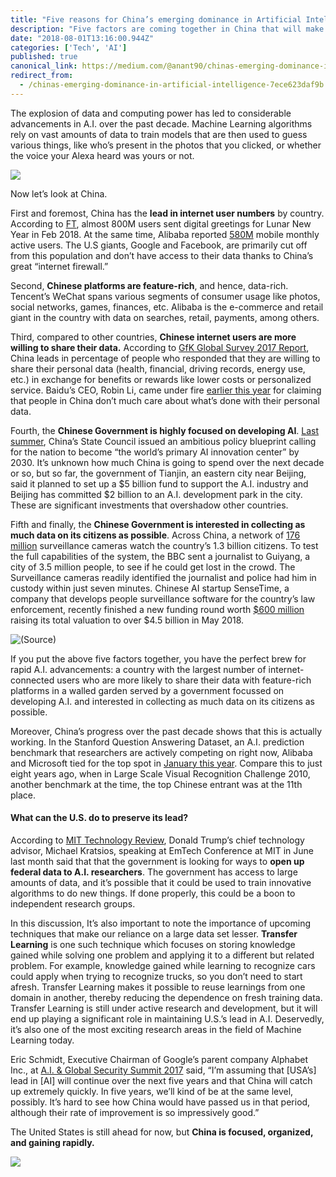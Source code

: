 ```yaml
---
title: "Five reasons for China’s emerging dominance in Artificial Intelligence"
description: "Five factors are coming together in China that will make it an A.I. superpower in the next decade or so."
date: "2018-08-01T13:16:00.944Z"
categories: ['Tech', 'AI']
published: true
canonical_link: https://medium.com/@anant90/chinas-emerging-dominance-in-artificial-intelligence-7ece623daf9b
redirect_from:
  - /chinas-emerging-dominance-in-artificial-intelligence-7ece623daf9b
---
```


The explosion of data and computing power has led to considerable advancements in A.I. over the past decade. Machine Learning algorithms rely on vast amounts of data to train models that are then used to guess various things, like who’s present in the photos that you clicked, or whether the voice your Alexa heard was yours or not.

![](/assets/blog/five-reasons-for-chinas-emerging-dominance-in-artificial-intelligence/asset-1.png)

Now let’s look at China.

First and foremost, China has the **lead in internet user numbers** by country. According to [FT](https://www.ft.com/content/ad35315c-1793-11e8-9376-4a6390addb44), almost 800M users sent digital greetings for Lunar New Year in Feb 2018. At the same time, Alibaba reported [580M](https://www.forbes.com/sites/greatspeculations/2018/02/02/alibabas-growth-across-segments-bodes-well-for-2018/#1ddf27d4210c) mobile monthly active users. The U.S giants, Google and Facebook, are primarily cut off from this population and don’t have access to their data thanks to China’s great “internet firewall.”

Second, **Chinese platforms are feature-rich**, and hence, data-rich. Tencent’s WeChat spans various segments of consumer usage like photos, social networks, games, finances, etc. Alibaba is the e-commerce and retail giant in the country with data on searches, retail, payments, among others.

Third, compared to other countries, **Chinese internet users are more willing to share their data.** According to [GfK Global Survey 2017 Report](https://www.gfk.com/fileadmin/user_upload/country_one_pager/NL/images/Global-GfK_onderzoek_-_delen_van_persoonlijke_data.pdf), China leads in percentage of people who responded that they are willing to share their personal data (health, financial, driving records, energy use, etc.) in exchange for benefits or rewards like lower costs or personalized service. Baidu’s CEO, Robin Li, came under fire [earlier this year](http://en.people.cn/n3/2018/0328/c90000-9442509.html) for claiming that people in China don’t much care about what’s done with their personal data.

Fourth, the **Chinese Government is highly focused on developing AI**. [Last summer](https://www.nytimes.com/2017/07/20/business/china-artificial-intelligence.html), China’s State Council issued an ambitious policy blueprint calling for the nation to become “the world’s primary AI innovation center” by 2030. It’s unknown how much China is going to spend over the next decade or so, but so far, the government of Tianjin, an eastern city near Beijing, said it planned to set up a $5 billion fund to support the A.I. industry and Beijing has committed $2 billion to an A.I. development park in the city. These are significant investments that overshadow other countries.

Fifth and finally, the **Chinese Government is interested in collecting as much data on its citizens as possible**. Across China, a network of [176 million](https://www.huffingtonpost.com/entry/china-surveillance-camera-big-brother_us_5a2ff4dfe4b01598ac484acc) surveillance cameras watch the country’s 1.3 billion citizens. To test the full capabilities of the system, the BBC sent a journalist to Guiyang, a city of 3.5 million people, to see if he could get lost in the crowd. The Surveillance cameras readily identified the journalist and police had him in custody within just seven minutes. Chinese AI startup SenseTime, a company that develops people surveillance software for the country’s law enforcement, recently finished a new funding round worth [$600 million](https://techcrunch.com/2018/05/30/even-more-money-for-senstime-ai-china/) raising its total valuation to over $4.5 billion in May 2018.

![([Source](http://www.followcn.com/china-installs-worlds-advanced-video-surveillance-system-20-million-street-cameras/))](/assets/blog/five-reasons-for-chinas-emerging-dominance-in-artificial-intelligence/asset-2.jpeg)

If you put the above five factors together, you have the perfect brew for rapid A.I. advancements: a country with the largest number of internet-connected users who are more likely to share their data with feature-rich platforms in a walled garden served by a government focussed on developing A.I. and interested in collecting as much data on its citizens as possible.

Moreover, China’s progress over the past decade shows that this is actually working. In the Stanford Question Answering Dataset, an A.I. prediction benchmark that researchers are actively competing on right now, Alibaba and Microsoft tied for the top spot in [January this year](https://www.cnet.com/news/new-results-show-ai-is-as-good-as-reading-comprehension-as-we-are/). Compare this to just eight years ago, when in Large Scale Visual Recognition Challenge 2010, another benchmark at the time, the top Chinese entrant was at the 11th place.

#### What can the U.S. do to preserve its lead?

According to [MIT Technology Review](https://www.technologyreview.com/s/611331/the-white-house-promises-to-release-government-data-to-fuel-the-ai-boom/), Donald Trump’s chief technology advisor, Michael Kratsios, speaking at EmTech Conference at MIT in June last month said that that the government is looking for ways to **open up federal data to A.I. researchers**. The government has access to large amounts of data, and it’s possible that it could be used to train innovative algorithms to do new things. If done properly, this could be a boon to independent research groups.

In this discussion, It’s also important to note the importance of upcoming techniques that make our reliance on a large data set lesser. **Transfer Learning** is one such technique which focuses on storing knowledge gained while solving one problem and applying it to a different but related problem. For example, knowledge gained while learning to recognize cars could apply when trying to recognize trucks, so you don’t need to start afresh. Transfer Learning makes it possible to reuse learnings from one domain in another, thereby reducing the dependence on fresh training data. Transfer Learning is still under active research and development, but it will end up playing a significant role in maintaining U.S.’s lead in A.I. Deservedly, it’s also one of the most exciting research areas in the field of Machine Learning today.

Eric Schmidt, Executive Chairman of Google’s parent company Alphabet Inc., at [A.I. & Global Security Summit 2017](https://www.cnas.org/publications/transcript/eric-schmidt-keynote-address-at-the-center-for-a-new-american-security-artificial-intelligence-and-global-security-summit) said, “I’m assuming that \[USA’s\] lead in \[AI\] will continue over the next five years and that China will catch up extremely quickly. In five years, we’ll kind of be at the same level, possibly. It’s hard to see how China would have passed us in that period, although their rate of improvement is so impressively good.”

The United States is still ahead for now, but **China is focused, organized, and gaining rapidly.**

![](/assets/blog/five-reasons-for-chinas-emerging-dominance-in-artificial-intelligence/asset-3.png)
